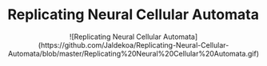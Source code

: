 # Replicating Neural Cellular Automata
<center>
  ![Replicating Neural Cellular Automata](https://github.com/Jaldekoa/Replicating-Neural-Cellular-Automata/blob/master/Replicating%20Neural%20Cellular%20Automata.gif)
</center>
